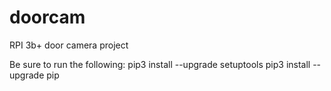 # doorcam
RPI 3b+ door camera project

Be sure to run the following:
    pip3 install --upgrade setuptools
	pip3 install --upgrade pip
